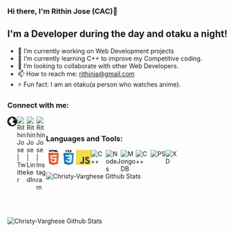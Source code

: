 ### Hi there, I'm Rithin Jose (CAC)👋
## I'm a Developer during the day and otaku a night!
- 🔭 I’m currently working on Web Development projects
- 🌱 I’m currently learning C++ to improve my Competitive coding.
- 👯 I’m looking to collaborate with other Web Developers.
- 📫 How to reach me: <a src="mailto:rithinja@gmail.com">rithinja@gmail.com</a>
- ⚡ Fun fact: I am an otaku(a person who watches anime).


### Connect with me:

[<img align="left" alt="rithinjose.tech" width="22px" src="https://raw.githubusercontent.com/iconic/open-iconic/master/svg/globe.svg" />][website]
[<img align="left" alt="Rithin Jose | Twitter" width="22px" src="https://cdn.jsdelivr.net/npm/simple-icons@v3/icons/twitter.svg" />][twitter]
[<img align="left" alt="Rithin Jose | LinkedIn" width="22px" src="https://cdn.jsdelivr.net/npm/simple-icons@v3/icons/linkedin.svg" />][linkedin]
[<img align="left" alt="Rithin Jose | Instagram" width="22px" src="https://cdn.jsdelivr.net/npm/simple-icons@v3/icons/instagram.svg" />][instagram]

<br />

### Languages and Tools:

<img align="left" alt="HTML5" width="34px" src="https://raw.githubusercontent.com/github/explore/80688e429a7d4ef2fca1e82350fe8e3517d3494d/topics/html/html.png" />
<img align="left" alt="CSS3" width="34px" src="https://raw.githubusercontent.com/github/explore/80688e429a7d4ef2fca1e82350fe8e3517d3494d/topics/css/css.png" />
<img align="left" alt="JavaScript" width="34px" src="https://raw.githubusercontent.com/github/explore/80688e429a7d4ef2fca1e82350fe8e3517d3494d/topics/javascript/javascript.png" />
<img align="left" alt="C++" width="34px" src="https://img.icons8.com/color/48/000000/c-plus-plus-logo.png"/>
<img align="left" alt="NodeJs" width="34px" src="https://img.icons8.com/color/48/000000/nodejs.png"/>
<img align="left" alt="Mongo DB" width="34px" src="https://img.icons8.com/color/48/000000/mongodb.png"/>
<img align="left" alt="C++" width="34px" src="https://img.icons8.com/bubbles/50/000000/react.png"/>
<img align="left" alt="PS" width="34px" src="https://img.icons8.com/plasticine/100/000000/adobe-photoshop.png"/>
<img align="left" alt="XD" width="34px" src="https://img.icons8.com/plasticine/100/000000/adobe-xd.png"/>


<br />
<br />


<img align="left" alt="Christy-Varghese Github Stats" src="https://github-readme-stats.vercel.app/api?username=rithin-jose&show_icons=true&hide_border=true" />
<br />
<br />
<br />
<br />
<br />
<br />
<br />
<img align="left" alt="Christy-Varghese Github Stats" src="https://github-readme-stats.vercel.app/api/top-langs/?username=rithin-jose&layout=compact" />


[website]:https://rithinjose.tech/
[twitter]: https://twitter.com/rithinja
[instagram]: https://www.instagram.com/rithinja/
[linkedin]: https://www.linkedin.com/in/rithinja
